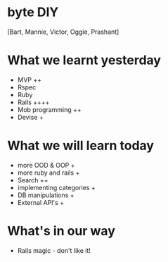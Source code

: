 # byte DIY
[Bart, Mannie, Victor, Oggie, Prashant]

# What we learnt yesterday
* MVP ++
* Rspec
* Ruby
* Rails ++++
* Mob programming ++
* Devise +

# What we will learn today
* more OOD & OOP +
* more ruby and rails +
* Search ++
* implementing categories +
* DB manipulations +
* External API's +

# What's in our way
* Rails magic - don't like it!
